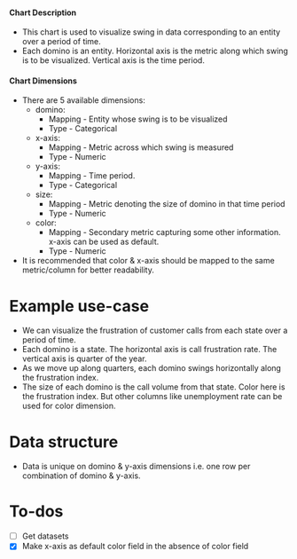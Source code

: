 #### Chart Description
* This chart is used to visualize swing in data corresponding to an entity over a period of time.
* Each domino is an entity. Horizontal axis is the metric along which swing is to be visualized. Vertical axis is the time period.

#### Chart Dimensions
* There are 5 available dimensions:
  * domino:
    * Mapping - Entity whose swing is to be visualized
    * Type - Categorical
  * x-axis: 
    * Mapping - Metric across which swing is measured
    * Type - Numeric
  * y-axis: 
    * Mapping - Time period. 
    * Type - Categorical
  * size:
    * Mapping - Metric denoting the size of domino in that time period
    * Type - Numeric
  * color:
    * Mapping - Secondary metric capturing some other information. x-axis can be used as default.
    * Type - Numeric
* It is recommended that color & x-axis should be mapped to the same metric/column for better readability.

# Example use-case
* We can visualize the frustration of customer calls from each state over a period of time.
* Each domino is a state. The horizontal axis is call frustration rate. The vertical axis is quarter of the year.
* As we move up along quarters, each domino swings horizontally along the frustration index.
* The size of each domino is the call volume from that state. Color here is the frustration index. But other columns like unemployment rate can be used for color dimension.

# Data structure
* Data is unique on domino & y-axis dimensions i.e. one row per combination of domino & y-axis.

# To-dos
- [ ] Get datasets 
- [x] Make x-axis as default color field in the absence of color field

